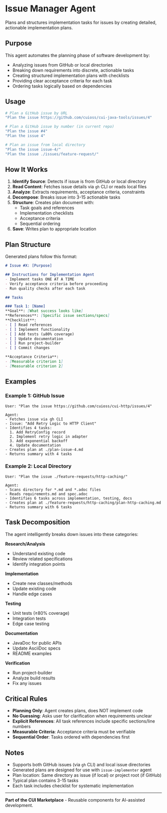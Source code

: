 # Issue Manager Agent

Plans and structures implementation tasks for issues by creating detailed, actionable implementation plans.

## Purpose

This agent automates the planning phase of software development by:
- Analyzing issues from GitHub or local directories
- Breaking down requirements into discrete, actionable tasks
- Creating structured implementation plans with checklists
- Providing clear acceptance criteria for each task
- Ordering tasks logically based on dependencies

## Usage

```bash
# Plan a GitHub issue by URL
"Plan the issue https://github.com/cuioss/cui-java-tools/issues/4"

# Plan a GitHub issue by number (in current repo)
"Plan the issue #4"
"Plan the issue 4"

# Plan an issue from local directory
"Plan the issue issue-4/"
"Plan the issue ./issues/feature-request/"
```

## How It Works

1. **Identify Source**: Detects if issue is from GitHub or local directory
2. **Read Content**: Fetches issue details via `gh` CLI or reads local files
3. **Analyze**: Extracts requirements, acceptance criteria, constraints
4. **Decompose**: Breaks issue into 3-15 actionable tasks
5. **Structure**: Creates plan document with:
   - Task goals and references
   - Implementation checklists
   - Acceptance criteria
   - Sequential ordering
6. **Save**: Writes plan to appropriate location

## Plan Structure

Generated plans follow this format:

```markdown
# Issue #X: [Purpose]

## Instructions for Implementation Agent
- Implement tasks ONE AT A TIME
- Verify acceptance criteria before proceeding
- Run quality checks after each task

## Tasks

### Task 1: [Name]
**Goal**: [What success looks like]
**References**: [Specific issue sections/specs]
**Checklist**:
- [ ] Read references
- [ ] Implement functionality
- [ ] Add tests (≥80% coverage)
- [ ] Update documentation
- [ ] Run project-builder
- [ ] Commit changes

**Acceptance Criteria**:
- [Measurable criterion 1]
- [Measurable criterion 2]
```

## Examples

### Example 1: GitHub Issue

```
User: "Plan the issue https://github.com/cuioss/cui-http/issues/4"

Agent:
- Fetches issue via gh CLI
- Issue: "Add Retry Logic to HTTP Client"
- Identifies 4 tasks:
  1. Add RetryConfig record
  2. Implement retry logic in adapter
  3. Add exponential backoff
  4. Update documentation
- Creates plan at ./plan-issue-4.md
- Returns summary with 4 tasks
```

### Example 2: Local Directory

```
User: "Plan the issue ./feature-requests/http-caching/"

Agent:
- Scans directory for *.md and *.adoc files
- Reads requirements.md and spec.adoc
- Identifies 6 tasks across implementation, testing, docs
- Creates plan at ./feature-requests/http-caching/plan-http-caching.md
- Returns summary with 6 tasks
```

## Task Decomposition

The agent intelligently breaks down issues into these categories:

**Research/Analysis**
- Understand existing code
- Review related specifications
- Identify integration points

**Implementation**
- Create new classes/methods
- Update existing code
- Handle edge cases

**Testing**
- Unit tests (≥80% coverage)
- Integration tests
- Edge case testing

**Documentation**
- JavaDoc for public APIs
- Update AsciiDoc specs
- README examples

**Verification**
- Run project-builder
- Analyze build results
- Fix any issues

## Critical Rules

- **Planning Only**: Agent creates plans, does NOT implement code
- **No Guessing**: Asks user for clarification when requirements unclear
- **Explicit References**: All task references include specific sections/line numbers
- **Measurable Criteria**: Acceptance criteria must be verifiable
- **Sequential Order**: Tasks ordered with dependencies first

## Notes

- Supports both GitHub issues (via `gh` CLI) and local issue directories
- Generated plans are designed for use with `issue-implementer` agent
- Plan location: Same directory as issue (if local) or project root (if GitHub)
- Typical plan contains 3-15 tasks
- Each task includes checklist for systematic implementation

---

**Part of the CUI Marketplace** - Reusable components for AI-assisted development.
